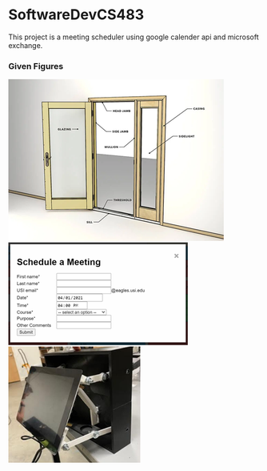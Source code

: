 # SoftwareDevCS483
This project is a meeting scheduler using google calender api and microsoft exchange.
### Given Figures
![](./Picture1.png) ![](./Picture2.png) ![](./Picture3.png)
